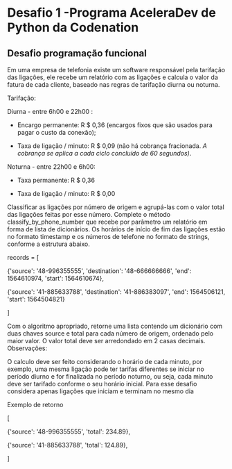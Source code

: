 # Desafio 1 -Programa AceleraDev de Python da Codenation

## Desafio programação funcional

   Em uma empresa de telefonia existe um software responsável pela tarifação das ligações, ele recebe um relatório com as ligações e calcula o valor da fatura de cada cliente, baseado nas regras de tarifação diurna ou noturna.

Tarifação:

Diurna - entre 6h00 e 22h00 :
    
   * Encargo permanente: R $ 0,36 (encargos fixos que são usados para pagar o custo da conexão);
    
   * Taxa de ligação / minuto: R $ 0,09 (não há cobrança fracionada. *A cobrança se aplica a cada ciclo concluído de 60 segundos)*.

Noturna - entre 22h00 e 6h00:
    
   * Taxa permanente: R $ 0,36
    
   * Taxa de ligação / minuto: R $ 0,00

   Classificar as ligações por número de origem e agrupá-las com o valor total das ligações feitas por esse número. Complete o método classify_by_phone_number que recebe por parâmetro um relatório em forma de lista de dicionários. Os horários de início de fim das ligações estão no formato timestamp e os números de telefone no formato de strings, conforme a estrutura abaixo.

records = [

   {'source': '48-996355555', 'destination': '48-666666666', 'end': 1564610974, 'start': 1564610674},
   
   {'source': '41-885633788', 'destination': '41-886383097', 'end': 1564506121, 'start': 1564504821}

]

   Com o algoritmo apropriado, retorne uma lista contendo um dicionário com duas chaves source e total para cada número de origem, ordenado pelo maior valor. O valor total deve ser arredondado em 2 casas decimais.
Observações:

   O calculo deve ser feito considerando o horário de cada minuto, por exemplo, uma mesma ligação pode ter tarifas diferentes se iniciar no período diurno e for finalizada no período noturno, ou seja, cada minuto deve ser tarifado conforme o seu horário inicial.
    Para esse desafio considera apenas ligações que iniciam e terminam no mesmo dia

Exemplo de retorno

[

   {'source': '48-996355555', 'total': 234.89},
   
   {'source': '41-885633788', 'total': 124.89},

]

